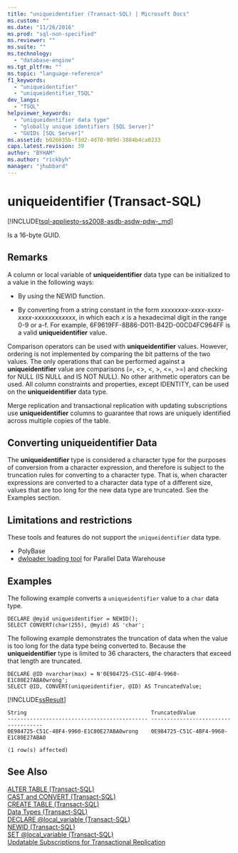 ```yaml
---
title: "uniqueidentifier (Transact-SQL) | Microsoft Docs"
ms.custom: ""
ms.date: "11/26/2016"
ms.prod: "sql-non-specified"
ms.reviewer: ""
ms.suite: ""
ms.technology: 
  - "database-engine"
ms.tgt_pltfrm: ""
ms.topic: "language-reference"
f1_keywords: 
  - "uniqueidentifier"
  - "uniqueidentifier_TSQL"
dev_langs: 
  - "TSQL"
helpviewer_keywords: 
  - "uniqueidentifier data type"
  - "globally unique identifiers [SQL Server]"
  - "GUIDs [SQL Server]"
ms.assetid: b026035b-f3d2-4d70-989d-3884b4ca0233
caps.latest.revision: 39
author: "BYHAM"
ms.author: "rickbyh"
manager: "jhubbard"
---
```

# uniqueidentifier (Transact-SQL)
[!INCLUDE[tsql-appliesto-ss2008-asdb-asdw-pdw-_md](../../includes/tsql-appliesto-ss2008-asdb-asdw-pdw-md.md)]

  Is a 16-byte GUID.  
  
## Remarks  
 A column or local variable of **uniqueidentifier** data type can be initialized to a value in the following ways:  
  
-   By using the NEWID function.  
  
-   By converting from a string constant in the form *xxxxxxxx*-*xxxx*-*xxxx*-*xxxx*-*xxxxxxxxxxxx*, in which each *x* is a hexadecimal digit in the range 0-9 or a-f. For example, 6F9619FF-8B86-D011-B42D-00C04FC964FF is a valid **uniqueidentifier** value.  
  
 Comparison operators can be used with **uniqueidentifier** values. However, ordering is not implemented by comparing the bit patterns of the two values. The only operations that can be performed against a **uniqueidentifier** value are comparisons (=, <>, \<, >, \<=, >=) and checking for NULL (IS NULL and IS NOT NULL). No other arithmetic operators can be used. All column constraints and properties, except IDENTITY, can be used on the **uniqueidentifier** data type.  
  
 Merge replication and transactional replication with updating subscriptions use **uniqueidentifier** columns to guarantee that rows are uniquely identified across multiple copies of the table.  
  
## Converting uniqueidentifier Data  
 The **uniqueidentifier** type is considered a character type for the purposes of conversion from a character expression, and therefore is subject to the truncation rules for converting to a character type. That is, when character expressions are converted to a character data type of a different size, values that are too long for the new data type are truncated. See the Examples section.  
  
## Limitations and restrictions

These tools and features do not support the `uniqueidentifier` data type. 
* PolyBase
* [dwloader loading tool](https://msdn.microsoft.com/sql/analytics-platform-system/dwloader) for Parallel Data Warehouse

## Examples  
 The following example converts a `uniqueidentifier` value to a `char` data type.  
  
```  
DECLARE @myid uniqueidentifier = NEWID();  
SELECT CONVERT(char(255), @myid) AS 'char';  
```  
  
 The following example demonstrates the truncation of data when the value is too long for the data type being converted to. Because the **uniqueidentifier** type is limited to 36 characters, the characters that exceed that length are truncated.  
  
```  
DECLARE @ID nvarchar(max) = N'0E984725-C51C-4BF4-9960-E1C80E27ABA0wrong';  
SELECT @ID, CONVERT(uniqueidentifier, @ID) AS TruncatedValue;  
```  
  
 [!INCLUDE[ssResult](../../includes/ssresult-md.md)]  
  
```  
String                                       TruncatedValue  
-------------------------------------------- ------------------------------------  
0E984725-C51C-4BF4-9960-E1C80E27ABA0wrong    0E984725-C51C-4BF4-9960-E1C80E27ABA0  
  
(1 row(s) affected)  
```  
  
## See Also  
 [ALTER TABLE &#40;Transact-SQL&#41;](../../t-sql/statements/alter-table-transact-sql.md)   
 [CAST and CONVERT &#40;Transact-SQL&#41;](../../t-sql/functions/cast-and-convert-transact-sql.md)   
 [CREATE TABLE &#40;Transact-SQL&#41;](../../t-sql/statements/create-table-transact-sql.md)   
 [Data Types &#40;Transact-SQL&#41;](../../t-sql/data-types/data-types-transact-sql.md)   
 [DECLARE @local_variable &#40;Transact-SQL&#41;](../../t-sql/language-elements/declare-local-variable-transact-sql.md)   
 [NEWID &#40;Transact-SQL&#41;](../../t-sql/functions/newid-transact-sql.md)   
 [SET @local_variable &#40;Transact-SQL&#41;](../../t-sql/language-elements/set-local-variable-transact-sql.md)   
 [Updatable Subscriptions for Transactional Replication](../../relational-databases/replication/transactional/updatable-subscriptions-for-transactional-replication.md)  
  
  
